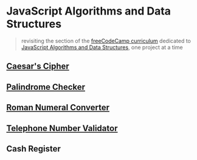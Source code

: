 # JavaScript Algorithms and Data Structures

> revisiting the section of the [freeCodeCamp curriculum](https://www.freecodecamp.org/learn/) dedicated to [JavaScript Algorithms and Data Structures](https://www.freecodecamp.org/learn/javascript-algorithms-and-data-structures/javascript-algorithms-and-data-structures-projects/), one project at a time

## [Caesar's Cipher](https://codepen.io/borntofrappe/full/MWYePYa)

## [Palindrome Checker](https://codepen.io/borntofrappe/full/GRgjxYo)

## [Roman Numeral Converter](https://svelte.dev/repl/ce67640a4c034cfa8585f3555fff3f8d)

## [Telephone Number Validator](https://codepen.io/borntofrappe/full/PowJQew)

## Cash Register
